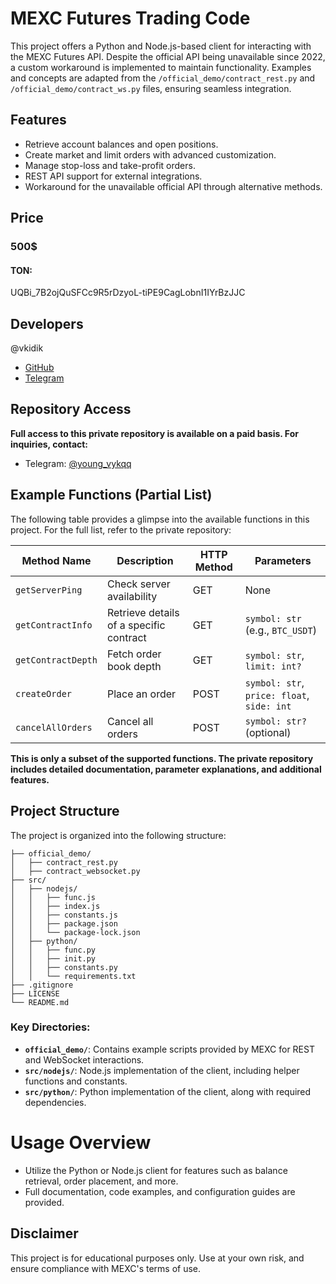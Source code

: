 # MEXC Futures Trading Code

This project offers a Python and Node.js-based client for interacting with the MEXC Futures API. Despite the official API being unavailable since 2022, a custom workaround is implemented to maintain functionality. Examples and concepts are adapted from the `/official_demo/contract_rest.py` and `/official_demo/contract_ws.py` files, ensuring seamless integration.

## Features
- Retrieve account balances and open positions.
- Create market and limit orders with advanced customization.
- Manage stop-loss and take-profit orders.
- REST API support for external integrations.
- Workaround for the unavailable official API through alternative methods.

## Price
### 500$
#### TON:
UQBi_7B2ojQuSFCc9R5rDzyoL-tiPE9CagLobnI1IYrBzJJC

## Developers

@vkidik
- [GitHub](https://github.com/vkidik/)
- [Telegram](https://t.me/young_vykqq) 

## Repository Access
**Full access to this private repository is available on a paid basis. For inquiries, contact:**
- Telegram: [@young_vykqq](https://t.me/young_vykqq)

## Example Functions (Partial List)
The following table provides a glimpse into the available functions in this project. For the full list, refer to the private repository:

| Method Name              | Description                              | HTTP Method | Parameters                                      |
|--------------------------|------------------------------------------|-------------|------------------------------------------------|
| `getServerPing`          | Check server availability               | GET         | None                                           |
| `getContractInfo`        | Retrieve details of a specific contract | GET         | `symbol: str` (e.g., `BTC_USDT`)              |
| `getContractDepth`       | Fetch order book depth                  | GET         | `symbol: str`, `limit: int?`                  |
| `createOrder`            | Place an order                          | POST        | `symbol: str`, `price: float`, `side: int`    |
| `cancelAllOrders`        | Cancel all orders                       | POST        | `symbol: str?` (optional)                     |

**This is only a subset of the supported functions. The private repository includes detailed documentation, parameter explanations, and additional features.**

## Project Structure
The project is organized into the following structure:

```
├── official_demo/
│   ├── contract_rest.py
│   ├── contract_websocket.py
├── src/
│   ├── nodejs/
│   │   ├── func.js
│   │   ├── index.js
│   │   ├── constants.js
│   │   ├── package.json
│   │   └── package-lock.json
│   ├── python/
│   │   ├── func.py
│   │   ├── init.py
│   │   ├── constants.py
│   │   └── requirements.txt
├── .gitignore       
├── LICENSE       
└── README.md
```

### Key Directories:
- **`official_demo/`**: Contains example scripts provided by MEXC for REST and WebSocket interactions.
- **`src/nodejs/`**: Node.js implementation of the client, including helper functions and constants.
- **`src/python/`**: Python implementation of the client, along with required dependencies.

# Usage Overview
- Utilize the Python or Node.js client for features such as balance retrieval, order placement, and more.
- Full documentation, code examples, and configuration guides are provided.

## Disclaimer
This project is for educational purposes only. Use at your own risk, and ensure compliance with MEXC's terms of use.

